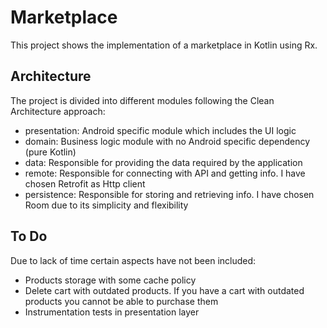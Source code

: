 # Marketplace

This project shows the implementation of a marketplace in Kotlin using Rx.

## Architecture
The project is divided into different modules following the Clean Architecture approach:

- presentation: Android specific module which includes the UI logic
- domain: Business logic module with no Android specific dependency (pure Kotlin)
- data: Responsible for providing the data required by the application
- remote: Responsible for connecting with API and getting info. I have chosen Retrofit as Http client
- persistence: Responsible for storing and retrieving info. I have chosen Room due to its simplicity and flexibility

## To Do
Due to lack of time certain aspects have not been included:
- Products storage with some cache policy
- Delete cart with outdated products. If you have a cart with outdated products you cannot be able to purchase them
- Instrumentation tests in presentation layer
